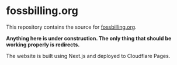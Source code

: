 # fossbilling.org
This repository contains the source for [fossbilling.org](https://fossbilling.org).

**Anything here is under construction. The only thing that should be working properly is redirects.**

The website is built using Next.js and deployed to Cloudflare Pages.
